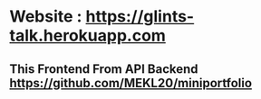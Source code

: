 # Website : https://glints-talk.herokuapp.com
## This Frontend From API Backend https://github.com/MEKL20/miniportfolio
